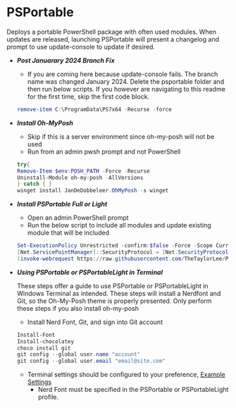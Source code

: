 # PSPortable

Deploys a portable PowerShell package with often used modules. When updates are released, launching PSPortable will present a changelog and prompt to use update-console to update if desired.

* *__Post Januarary 2024 Branch Fix__*
  * If you are coming here because update-console fails. The branch name was changed January 2024. Delete the psportable folder and then run below scripts. If you however are navigating to this readme for the first time, skip the first code block.

  ```powershell
  remove-item C:\ProgramData\PS7x64 -Recurse -force
  ```

* *__Install Oh-MyPosh__*
  * Skip if this is a server environment since oh-my-posh will not be used
  * Run from an admin pwsh prompt and not PowerShell

  ```powershell
  try{
  Remove-Item $env:POSH_PATH -Force -Recurse
  Uninstall-Module oh-my-posh -AllVersions
  } catch { }
  winget install JanDeDobbeleer.OhMyPosh -s winget
  ```

* *__Install PSPortable Full or Light__*
  * Open an admin PowerShell prompt
  * Run the below script to include all modules and update existing module that will be included

  ```Powershell
  Set-ExecutionPolicy Unrestricted -confirm:$false -Force -Scope CurrentUser
  [Net.ServicePointManager]::SecurityProtocol = [Net.SecurityProtocolType]::Tls12
  (invoke-webrequest https://raw.githubusercontent.com/TheTaylorLee/PSPortable/main/Deploy-Prompter.ps1 -usebasicparsing).content | Invoke-Expression
  ```

* *__Using PSPortable or PSPortableLight in Terminal__*

    These steps offer a guide to use PSPortable or PSPortableLight in Windows Terminal as intended. These steps will install a Nerdfont and Git, so the Oh-My-Posh theme is properly presented. Only perform these steps if you also install oh-my-posh

  * Install Nerd Font, Git, and sign into Git account

  ```Powershell
  Install-Font
  Install-chocolatey
  choco install git
  git config --global user.name "account"
  git config --global user.email "email@site.com"
  ```

  * Terminal settings should be configured to your preference, [Example Settings](https://github.com/TheTaylorLee/PwshProfile/blob/main/WindowsTerminal/CustomSettings.json)
    * Nerd Font must be specified in the PSPortable or PSPortableLight profile.
